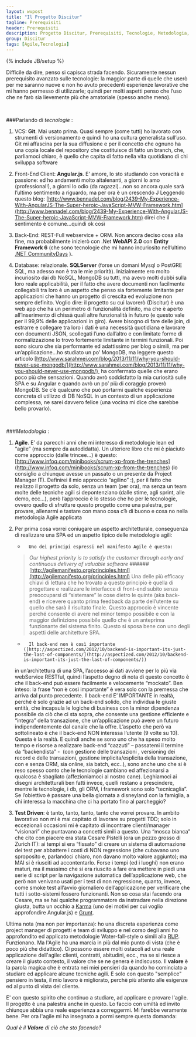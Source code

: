 ```yaml
---
layout: wvpost
title: "Il Progetto Discitur"
tagline: Prerequisiti
header: Prerequisiti
description: Progetto Discitur, Prerequisiti, Tecnologie, Metodologia, Agile
group: Discitur
tags: [Agile,Tecnologia]
---
```

{% include JB/setup %}

Difficile da dire, penso si capisca strada facendo. Sicuramente nessun
prerequisito avanzato sulle tecnologie: la maggior parte di quelle che userò
per me saranno nuove e non ho avuto precedenti esperienze lavorative che mi
hanno permesso di utilizzarle; quindi per molti aspetti penso che l’uso che ne
farò sia lievemente più che amatoriale (spesso anche meno). 

 

###Parlando di _tecnologie_ :
 

1.    VCS: **Git**. Mai
usato prima. Quasi sempre (come tutti) ho lavorato con strumenti di
versionamento e quindi ho una cultura generalista sull’uso. Git mi affascina
per la sua diffusione e per il concetto che ognuno ha una copia locale del
repository che costituisce di fatto un branch, che, parliamoci chiaro, è quello
che capita di fatto nella vita quotidiano di chi sviluppa software

2.    Front-End
Client: **Angular.js**. E’ amore, lo sto studiando con voracità e passione: ed ho
andamenti molto altalenanti, a giorni lo amo (professional!), a giorni lo odio
(da ragazzi)…non so ancora quale sarà l’ultimo sentimento a riguardo, ma per
ora è un crescendo J Leggendo questo
blog: [http://www.bennadel.com/blog/2439-My-Experience-With-AngularJS-The-Super-heroic-JavaScript-MVW-Framework.htm](http://www.bennadel.com/blog/2439-My-Experience-With-AngularJS-The-Super-heroic-JavaScript-MVW-Framework.htm)
direi che il sentimento è comune...quindi ok così

3.    Back-End: REST-Full webservice + ORM. Non ancora deciso cosa alla
fine, ma probabilmente inizierò con .Net **WebAPI 2.0** con **Entity Framework 6** (che
sono tecnologie che mi hanno incuriosito nell’ultimo [.NET CommunityDays](http://www.communitydays.it/events/communitydays2013-roma/) ).

4.    Database:
relazionale. **SQLServer** (forse un domani Mysql o PostGRE SQL, ma adesso non è
tra le mie priorità). Inizialmente ero molto incuriosito dai db NoSQL, MongoDB
su tutti, ma avevo molti dubbi sulla loro reale applicabilità, per il fatto che
avere documenti non facilmente collegabili tra loro è un aspetto che penso sia
fortemente limitante per applicazioni che hanno un progetto di crescita ed
evoluzione non sempre definito. Voglio dire: il progetto su cui lavorerò
(Discitur) è una web app che ha un perimetro di funzionalità definito, ma che è
aperto all’inserimento di chissà quali altre funzionalità in futuro (e questo
vale per il 99,9% delle applicazioni in giro). Avere bisogno di fare delle
join, di estrarre e collegare tra loro i dati è una necessità quotidiana e
lavorare con documenti JSON, scollegati l’uno dall’altro e con limitate forme
di normalizzazione lo trovo fortemente limitante in termini funzionali. Poi
sono sicuro che sia performante ed adattissimo per blog o simili, ma per
un’applicazione…ho studiato un po’ MongoDB, ma leggere questo articolo [http://www.sarahmei.com/blog/2013/11/11/why-you-should-never-use-mongodb/](http://www.sarahmei.com/blog/2013/11/11/why-you-should-never-use-mongodb/)  ha confermato quelle che erano poco più che
sensazioni. Quando avrò soddisfatto la mia curiosità sulle SPA e su Angular e
quando avrò un po’ più di coraggio proverò MongoDB. Se c’è qualcuno che può
portarmi qualche esperienza concreta di utilizzo di DB NoSQL in un contesto di
un applicazione complessa, ne sarei davvero felice (una vocina mi dice che
sarebbe bello provarlo).

 

###_Metodologia_ :

1.    **Agile**. E’ da parecchi
anni che mi interesso di metodologie lean ed “agile” (ma sempre da
autodidatta). Un ulteriore libro che mi è piaciuto come approccio (dalle
trincee…) è questo: [http://www.infoq.com/minibooks/scrum-xp-from-the-trenches](http://www.infoq.com/minibooks/scrum-xp-from-the-trenches)
(lo consiglio a chiunque avesse un passato o un presente da Project Manager IT).
Definirei il mio approccio “agilino” :), per il fatto che realizzo il progetto da solo, senza un team (per ora),
ma senza un team molte delle tecniche agili si depontenziano (dalle stime, agli
sprint, alle demo, ecc…), però l’approccio è lo stesso che ho per le
tecnologie, ovvero quello di sfruttare questo progetto come una palestra, per
provare, allenarmi e tastare con mano cosa c’è di buono e cosa no nella
metodologia Agile applicata

2.    Per prima
cosa vorrei coniugare un aspetto architetturale, conseguenza di realizzare una
SPA ed un aspetto tipico delle metodologie agili:

        -       Uno dei principi espressi nel manifesto Agile è questo: 
        >_Our highest priority is to satisfy the customer through early and
        >continuous delivery of valuable software_
        >######[http://agilemanifesto.org/principles.html](http://agilemanifesto.org/principles.html)
        Una delle più efficacy chiavi di lettura che ho trovato a questo principio è 
        quella di progettare e realizzare le interfacce di front-end subito senza
        preoccuparsi di “sistemare” le cose dietro le quinte (aka back-end) e ricevere
        quanto prima feedback da parte dell’utente su quello che sarà il risultato
        finale. Questo approccio è vincente perché consente di avere nel minor tempo
        possibile e con la maggior definizione possibile quello che è un anteprima
        funzionante del sistema finito. Questo si sposa bene con uno degli aspetti
        delle architetture SPA.

        -       Il back-end non è così importante ([http://aspectized.com/2012/10/backend-is-important-its-just-the-last-of-components/](http://aspectized.com/2012/10/backend-is-important-its-just-the-last-of-components/))
        in un’architettura di una SPA, l’accesso ai dati avviene per lo più via
        webService RESTful, quindi l’aspetto degno di nota di questo concetto è che il
        back-end può essere facilmente e velocemente “mockato”. Ben inteso: la frase
        “non è così importante” è vera solo con la premessa che arriva dal punto
        precedente. Il back-end E’ IMPORTANTE in realtà, perché è solo grazie ad un
        back-end solido, che individua le giuste entità, che incapsula le logiche di
        business con la minor dipendenza possibile da ciò che ci sta sopra, che
        consente una gestione efficiente e “integra” della transazione, che
        un’applicazione può avere un futuro indipendentemente dal canale che la offre.
        L’aspetto che però va sottolineato è che il back-end NON interessa l’utente (9 volte su 10). 
        Questa è la realtà. E quindi anche se sono uno che ha speso molto
        tempo e risorse a realizzare back-end “cazzuti” – passatemi il termine da
        “backendista” -  (con gestione delle
        transazioni , versioning dei record e delle transazioni, gestione
        implicita/esplicita della transazione, con e senza ORM, sia online, sia batch,
        ecc..), sono anche uno che si è reso spesso conto che le tecnologie cambiano ed
        affezionarsi a qualcosa è sbagliato (affezioniamoci al nostro cane). Leghiamoci
        ai disegni architetturali ben fatti invece, quelli restano a prescindere,
        mentre le tecnologie, i db, gli ORM, i framework sono solo “tecnicaglia”. Se
        l’obiettivo è passare una bella giornata a disneyland con la famiglia, a chi
        interessa la macchina che ci ha portato fino al parcheggio?


3.    **Test Driven**: è tanto, tanto, tanto, tanto che vorrei provare. In ambito lavorativo non mi è
mai capitato di lavorare su progetti TDD; solo in eccezionali occasioni mi è
capitato di incontrare clienti/manager “visionari” che puntavano a concetti
simili a questo. Una “mosca bianca” che cito con piacere era stata Cesare
Pistelli (ora un pezzo grosso di Zurich IT): ai tempi si era “fissato” di
creare un sistema di automazione dei test per abbattere i costi di NON
regressione (che cubavano uno sproposito e, parlandoci chiaro, non davano molto
valore aggiunto); ma MAI si è riusciti ad accontentarlo. Forse i tempi (ed i
luoghi) non erano maturi, ma il massimo che si era riuscito a fare era mettere
in piedi una serie di script per la navigazione automatica dell’applicazione
web, che però non venivano usati per i test di non regressione, quanto, invece,
come smoke test all’avvio giornaliero dell’applicazione per verificare che
tutti i sotto-sistemi fossero funzionanti. Non so cosa stai facendo ora Cesare,
ma se hai qualche programmatore da instradare nella direzione giusta, butta un
occhio a [Karma](http://karma-runner.github.io/0.10/index.html)
(uno dei motivi per cui voglio approfondire Angular.js) e [Grunt](http://gruntjs.com/).

Ultima nota (ma non per importanza): ho una discreta esperienza come project manager
di progetti e team di sviluppo e nel corso degli anni ho approfondito ed applicato
metodologie Water-fall-style o simili alla [RUP](http://en.wikipedia.org/wiki/IBM_Rational_Unified_Process).
Funzionano. Ma l'Agile ha una marcia in più dal mio punto di vista (che è poco più che didattico). 
Ci possono essere molti ostacoli ad una reale 
applicazione dell'agile: clienti, contratti, abitudini, ecc., ma se si riesce 
a creare il giusto contesto, il valore che se ne genera è indiscusso. Il **valore** è la
parola magica che è entrata nei miei pensieri da quando ho cominciato a studiare ed applicare
alcune tecniche agili. E solo con questo "semplice" pensiero in testa, il mio lavoro è migliorato, perchè più attento
alle esigenze ed al punto di vista del cliente.

E' con questo spirito che continuo a studiare, ad applicare e provare l'agile. Il progetto
è una palestra anche in questo. Lo faccio con umiltà ed invito chiunque abbia una reale
esperienza a correggermi. Mi farebbe veramente bene. Per ora l'agile mi ha insegnato
a pormi sempre questa domanda: 

_Qual è il **Valore** di ciò che sto facendo?_